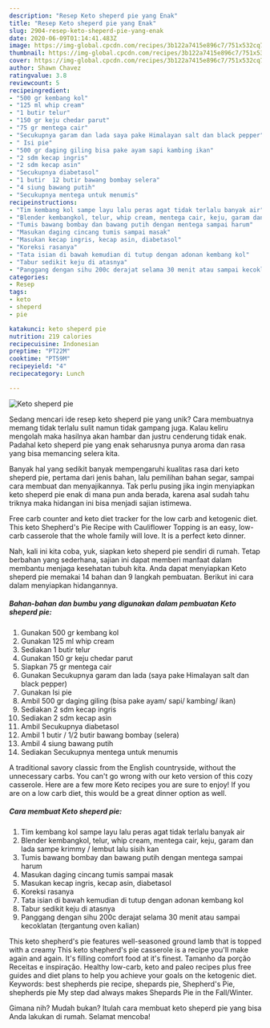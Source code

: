 ```yaml
---
description: "Resep Keto sheperd pie yang Enak"
title: "Resep Keto sheperd pie yang Enak"
slug: 2904-resep-keto-sheperd-pie-yang-enak
date: 2020-06-09T01:14:41.483Z
image: https://img-global.cpcdn.com/recipes/3b122a7415e896c7/751x532cq70/keto-sheperd-pie-foto-resep-utama.jpg
thumbnail: https://img-global.cpcdn.com/recipes/3b122a7415e896c7/751x532cq70/keto-sheperd-pie-foto-resep-utama.jpg
cover: https://img-global.cpcdn.com/recipes/3b122a7415e896c7/751x532cq70/keto-sheperd-pie-foto-resep-utama.jpg
author: Shawn Chavez
ratingvalue: 3.8
reviewcount: 5
recipeingredient:
- "500 gr kembang kol"
- "125 ml whip cream"
- "1 butir telur"
- "150 gr keju chedar parut"
- "75 gr mentega cair"
- "Secukupnya garam dan lada saya pake Himalayan salt dan black pepper"
- " Isi pie"
- "500 gr daging giling bisa pake ayam sapi kambing ikan"
- "2 sdm kecap ingris"
- "2 sdm kecap asin"
- "Secukupnya diabetasol"
- "1 butir  12 butir bawang bombay selera"
- "4 siung bawang putih"
- "Secukupnya mentega untuk menumis"
recipeinstructions:
- "Tim kembang kol sampe layu lalu peras agat tidak terlalu banyak air"
- "Blender kembangkol, telur, whip cream, mentega cair, keju, garam dan lada sampe krimmy / lembut lalu sisih kan"
- "Tumis bawang bombay dan bawang putih dengan mentega sampai harum"
- "Masukan daging cincang tumis sampai masak"
- "Masukan kecap ingris, kecap asin, diabetasol"
- "Koreksi rasanya"
- "Tata isian di bawah kemudian di tutup dengan adonan kembang kol"
- "Tabur sedikit keju di atasnya"
- "Panggang dengan sihu 200c derajat selama 30 menit atau sampai kecoklatan (tergantung oven kalian)"
categories:
- Resep
tags:
- keto
- sheperd
- pie

katakunci: keto sheperd pie 
nutrition: 219 calories
recipecuisine: Indonesian
preptime: "PT22M"
cooktime: "PT59M"
recipeyield: "4"
recipecategory: Lunch

---
```



![Keto sheperd pie](https://img-global.cpcdn.com/recipes/3b122a7415e896c7/751x532cq70/keto-sheperd-pie-foto-resep-utama.jpg)

Sedang mencari ide resep keto sheperd pie yang unik? Cara membuatnya memang tidak terlalu sulit namun tidak gampang juga. Kalau keliru mengolah maka hasilnya akan hambar dan justru cenderung tidak enak. Padahal keto sheperd pie yang enak seharusnya punya aroma dan rasa yang bisa memancing selera kita.

Banyak hal yang sedikit banyak mempengaruhi kualitas rasa dari keto sheperd pie, pertama dari jenis bahan, lalu pemilihan bahan segar, sampai cara membuat dan menyajikannya. Tak perlu pusing jika ingin menyiapkan keto sheperd pie enak di mana pun anda berada, karena asal sudah tahu triknya maka hidangan ini bisa menjadi sajian istimewa.

Free carb counter and keto diet tracker for the low carb and ketogenic diet. This keto Shepherd&#39;s Pie Recipe with Cauliflower Topping is an easy, low-carb casserole that the whole family will love. It is a perfect keto dinner.


Nah, kali ini kita coba, yuk, siapkan keto sheperd pie sendiri di rumah. Tetap berbahan yang sederhana, sajian ini dapat memberi manfaat dalam membantu menjaga kesehatan tubuh kita. Anda dapat menyiapkan Keto sheperd pie memakai 14 bahan dan 9 langkah pembuatan. Berikut ini cara dalam menyiapkan hidangannya.

<!--inarticleads1-->

##### Bahan-bahan dan bumbu yang digunakan dalam pembuatan Keto sheperd pie:

1. Gunakan 500 gr kembang kol
1. Gunakan 125 ml whip cream
1. Sediakan 1 butir telur
1. Gunakan 150 gr keju chedar parut
1. Siapkan 75 gr mentega cair
1. Gunakan Secukupnya garam dan lada (saya pake Himalayan salt dan black pepper)
1. Gunakan  Isi pie
1. Ambil 500 gr daging giling (bisa pake ayam/ sapi/ kambing/ ikan)
1. Sediakan 2 sdm kecap ingris
1. Sediakan 2 sdm kecap asin
1. Ambil Secukupnya diabetasol
1. Ambil 1 butir / 1/2 butir bawang bombay (selera)
1. Ambil 4 siung bawang putih
1. Sediakan Secukupnya mentega untuk menumis


A traditional savory classic from the English countryside, without the unnecessary carbs. You can&#39;t go wrong with our keto version of this cozy casserole. Here are a few more Keto recipes you are sure to enjoy! If you are on a low carb diet, this would be a great dinner option as well. 

<!--inarticleads2-->

##### Cara membuat Keto sheperd pie:

1. Tim kembang kol sampe layu lalu peras agat tidak terlalu banyak air
1. Blender kembangkol, telur, whip cream, mentega cair, keju, garam dan lada sampe krimmy / lembut lalu sisih kan
1. Tumis bawang bombay dan bawang putih dengan mentega sampai harum
1. Masukan daging cincang tumis sampai masak
1. Masukan kecap ingris, kecap asin, diabetasol
1. Koreksi rasanya
1. Tata isian di bawah kemudian di tutup dengan adonan kembang kol
1. Tabur sedikit keju di atasnya
1. Panggang dengan sihu 200c derajat selama 30 menit atau sampai kecoklatan (tergantung oven kalian)


This keto shepherd&#39;s pie features well-seasoned ground lamb that is topped with a creamy This keto shepherd&#39;s pie casserole is a recipe you&#39;ll make again and again. It&#39;s filling comfort food at it&#39;s finest. Tamanho da porção Receitas e inspiração. Healthy low-carb, keto and paleo recipes plus free guides and diet plans to help you achieve your goals on the ketogenic diet. Keywords: best shepherds pie recipe, shepards pie, Shepherd&#39;s Pie, shepherds pie My step dad always makes Shepards Pie in the Fall/Winter. 

Gimana nih? Mudah bukan? Itulah cara membuat keto sheperd pie yang bisa Anda lakukan di rumah. Selamat mencoba!
